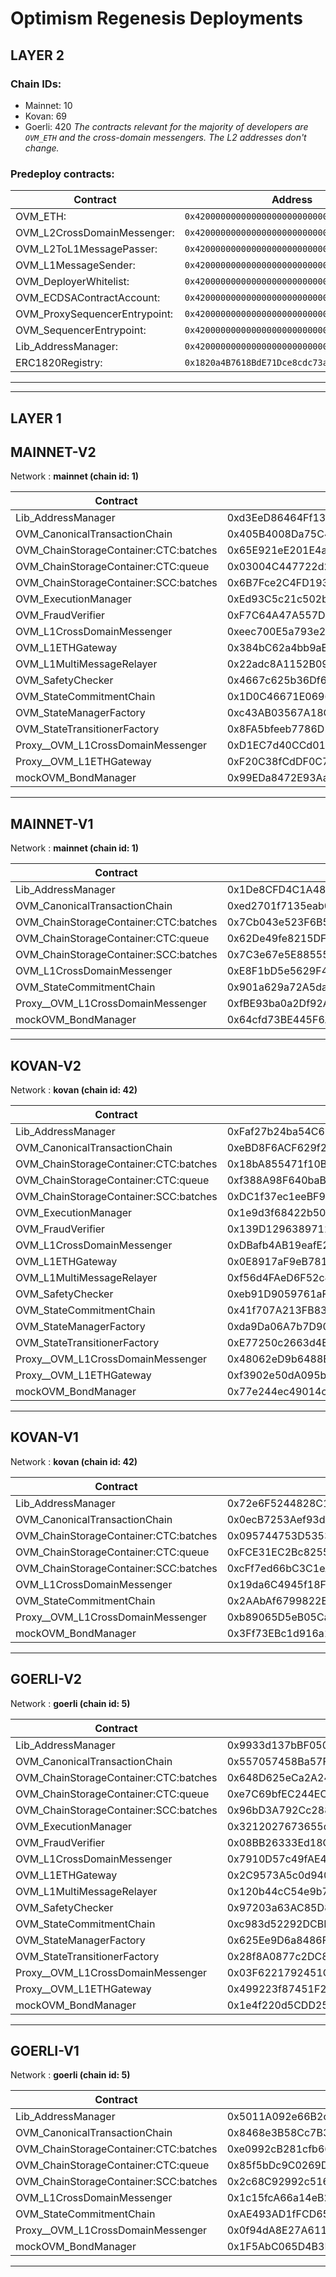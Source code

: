 # Optimism Regenesis Deployments
## LAYER 2

### Chain IDs:
- Mainnet: 10
- Kovan: 69
- Goerli: 420
*The contracts relevant for the majority of developers are `OVM_ETH` and the cross-domain messengers. The L2 addresses don't change.*

### Predeploy contracts:
|Contract|Address|
|--|--|
|OVM_ETH: | `0x4200000000000000000000000000000000000006`
|OVM_L2CrossDomainMessenger: | `0x4200000000000000000000000000000000000007`
|OVM_L2ToL1MessagePasser: | `0x4200000000000000000000000000000000000000`
|OVM_L1MessageSender: | `0x4200000000000000000000000000000000000001`
|OVM_DeployerWhitelist: | `0x4200000000000000000000000000000000000002`
|OVM_ECDSAContractAccount: | `0x4200000000000000000000000000000000000003`
|OVM_ProxySequencerEntrypoint: | `0x4200000000000000000000000000000000000004`
|OVM_SequencerEntrypoint: | `0x4200000000000000000000000000000000000005`
|Lib_AddressManager: | `0x4200000000000000000000000000000000000008`
|ERC1820Registry: | `0x1820a4B7618BdE71Dce8cdc73aAB6C95905faD24`

---
---

## LAYER 1

## MAINNET-V2

Network : __mainnet (chain id: 1)__

|Contract|Address|Etherscan|
|--|--|--|
|Lib_AddressManager|0xd3EeD86464Ff13B4BFD81a3bB1e753b7ceBA3A39|[Open](https://etherscan.io/address/0xd3EeD86464Ff13B4BFD81a3bB1e753b7ceBA3A39)|
|OVM_CanonicalTransactionChain|0x405B4008Da75C48F4E54AA39607378967Ae62338|[Open](https://etherscan.io/address/0x405B4008Da75C48F4E54AA39607378967Ae62338)|
|OVM_ChainStorageContainer:CTC:batches|0x65E921eE201E4a0881FF84ea462baB744bB2fbf0|[Open](https://etherscan.io/address/0x65E921eE201E4a0881FF84ea462baB744bB2fbf0)|
|OVM_ChainStorageContainer:CTC:queue|0x03004C447722d207B0355529A6d0dA0696BF6ec6|[Open](https://etherscan.io/address/0x03004C447722d207B0355529A6d0dA0696BF6ec6)|
|OVM_ChainStorageContainer:SCC:batches|0x6B7Fce2C4FD1934a2d251F8b0930ac82DdDAD804|[Open](https://etherscan.io/address/0x6B7Fce2C4FD1934a2d251F8b0930ac82DdDAD804)|
|OVM_ExecutionManager|0xEd93C5c21c502bB52b4D77240fA9a5d38472304d|[Open](https://etherscan.io/address/0xEd93C5c21c502bB52b4D77240fA9a5d38472304d)|
|OVM_FraudVerifier|0xF7C64A47A557D2944798801C08771e15455c56c4|[Open](https://etherscan.io/address/0xF7C64A47A557D2944798801C08771e15455c56c4)|
|OVM_L1CrossDomainMessenger|0xeec700E5a793e28B068537c7dd95d632B603440A|[Open](https://etherscan.io/address/0xeec700E5a793e28B068537c7dd95d632B603440A)|
|OVM_L1ETHGateway|0x384bC62a4bb9aE617c8dD0eC351d7780444EFDc0|[Open](https://etherscan.io/address/0x384bC62a4bb9aE617c8dD0eC351d7780444EFDc0)|
|OVM_L1MultiMessageRelayer|0x22adc8A1152B090721E253Ee88CC12a15bcF9222|[Open](https://etherscan.io/address/0x22adc8A1152B090721E253Ee88CC12a15bcF9222)|
|OVM_SafetyChecker|0x4667c625b36Df62e393a9483BCfB2F00cA0708D1|[Open](https://etherscan.io/address/0x4667c625b36Df62e393a9483BCfB2F00cA0708D1)|
|OVM_StateCommitmentChain|0x1D0C46671E0696a4Ba800032D5195d5b0f8c60A3|[Open](https://etherscan.io/address/0x1D0C46671E0696a4Ba800032D5195d5b0f8c60A3)|
|OVM_StateManagerFactory|0xc43AB03567A18CC75CD4B75ABDBEb6DfC2192fF3|[Open](https://etherscan.io/address/0xc43AB03567A18CC75CD4B75ABDBEb6DfC2192fF3)|
|OVM_StateTransitionerFactory|0x8FA5bfeeb7786D2a241527E8aE8cA1d7511A0E10|[Open](https://etherscan.io/address/0x8FA5bfeeb7786D2a241527E8aE8cA1d7511A0E10)|
|Proxy__OVM_L1CrossDomainMessenger|0xD1EC7d40CCd01EB7A305b94cBa8AB6D17f6a9eFE|[Open](https://etherscan.io/address/0xD1EC7d40CCd01EB7A305b94cBa8AB6D17f6a9eFE)|
|Proxy__OVM_L1ETHGateway|0xF20C38fCdDF0C790319Fd7431d17ea0c2bC9959c|[Open](https://etherscan.io/address/0xF20C38fCdDF0C790319Fd7431d17ea0c2bC9959c)|
|mockOVM_BondManager|0x99EDa8472E93Aa28E5470eEDEc6e32081E14DaFC|[Open](https://etherscan.io/address/0x99EDa8472E93Aa28E5470eEDEc6e32081E14DaFC)|
---
## MAINNET-V1

Network : __mainnet (chain id: 1)__

|Contract|Address|Etherscan|
|--|--|--|
|Lib_AddressManager|0x1De8CFD4C1A486200286073aE91DE6e8099519f1|[Open](https://etherscan.io/address/0x1De8CFD4C1A486200286073aE91DE6e8099519f1)|
|OVM_CanonicalTransactionChain|0xed2701f7135eab0D7ca02e6Ab634AD6CbE159Ffb|[Open](https://etherscan.io/address/0xed2701f7135eab0D7ca02e6Ab634AD6CbE159Ffb)|
|OVM_ChainStorageContainer:CTC:batches|0x7Cb043e523F6B5D492E0d2221e45062d3878599c|[Open](https://etherscan.io/address/0x7Cb043e523F6B5D492E0d2221e45062d3878599c)|
|OVM_ChainStorageContainer:CTC:queue|0x62De49fe8215DFF88b9C1a2ea573E1471fF61f83|[Open](https://etherscan.io/address/0x62De49fe8215DFF88b9C1a2ea573E1471fF61f83)|
|OVM_ChainStorageContainer:SCC:batches|0x7C3e67e5E885556cEF01866CB7bdB5A254D35698|[Open](https://etherscan.io/address/0x7C3e67e5E885556cEF01866CB7bdB5A254D35698)|
|OVM_L1CrossDomainMessenger|0xE8F1bD5e5629F4adac6fd63A39F4b4cB76c5E7B2|[Open](https://etherscan.io/address/0xE8F1bD5e5629F4adac6fd63A39F4b4cB76c5E7B2)|
|OVM_StateCommitmentChain|0x901a629a72A5daF200fc359657f070b34bBfdd18|[Open](https://etherscan.io/address/0x901a629a72A5daF200fc359657f070b34bBfdd18)|
|Proxy__OVM_L1CrossDomainMessenger|0xfBE93ba0a2Df92A8e8D40cE00acCF9248a6Fc812|[Open](https://etherscan.io/address/0xfBE93ba0a2Df92A8e8D40cE00acCF9248a6Fc812)|
|mockOVM_BondManager|0x64cfd73BE445F6Aa4ee9F4f7B1d068008a9DAc06|[Open](https://etherscan.io/address/0x64cfd73BE445F6Aa4ee9F4f7B1d068008a9DAc06)|
---
## KOVAN-V2

Network : __kovan (chain id: 42)__

|Contract|Address|Etherscan|
|--|--|--|
|Lib_AddressManager|0xFaf27b24ba54C6910C12CFF5C9453C0e8D634e05|[Open](https://kovan.etherscan.io/address/0xFaf27b24ba54C6910C12CFF5C9453C0e8D634e05)|
|OVM_CanonicalTransactionChain|0xeBD8F6ACF629f27AC7dDDD0603df3359a4f063E3|[Open](https://kovan.etherscan.io/address/0xeBD8F6ACF629f27AC7dDDD0603df3359a4f063E3)|
|OVM_ChainStorageContainer:CTC:batches|0x18bA855471f10B74851C0e133db597075Dff128d|[Open](https://kovan.etherscan.io/address/0x18bA855471f10B74851C0e133db597075Dff128d)|
|OVM_ChainStorageContainer:CTC:queue|0xf388A98F640baB14e5Cd343B1c27817811aDd682|[Open](https://kovan.etherscan.io/address/0xf388A98F640baB14e5Cd343B1c27817811aDd682)|
|OVM_ChainStorageContainer:SCC:batches|0xDC1f37ec1eeBF9fe5087c24f889E15AB228FDD22|[Open](https://kovan.etherscan.io/address/0xDC1f37ec1eeBF9fe5087c24f889E15AB228FDD22)|
|OVM_ExecutionManager|0x1e9d3f68422b50d3Fc413cb6a79C4144089cf64A|[Open](https://kovan.etherscan.io/address/0x1e9d3f68422b50d3Fc413cb6a79C4144089cf64A)|
|OVM_FraudVerifier|0x139D12963897129D48C99402Cc481e8C0E8FD0BC|[Open](https://kovan.etherscan.io/address/0x139D12963897129D48C99402Cc481e8C0E8FD0BC)|
|OVM_L1CrossDomainMessenger|0xDBafb4AB19eafE27aF30Dd9C811a1BF4F64b603b|[Open](https://kovan.etherscan.io/address/0xDBafb4AB19eafE27aF30Dd9C811a1BF4F64b603b)|
|OVM_L1ETHGateway|0x0E8917aF9eB7812c7819EF4e80D2217679d11324|[Open](https://kovan.etherscan.io/address/0x0E8917aF9eB7812c7819EF4e80D2217679d11324)|
|OVM_L1MultiMessageRelayer|0xf56d4FAeD6F52c4ce14e44885084dAFc5c440138|[Open](https://kovan.etherscan.io/address/0xf56d4FAeD6F52c4ce14e44885084dAFc5c440138)|
|OVM_SafetyChecker|0xeb91D9059761aFa197deD7b1FB4228F7ea921d3e|[Open](https://kovan.etherscan.io/address/0xeb91D9059761aFa197deD7b1FB4228F7ea921d3e)|
|OVM_StateCommitmentChain|0x41f707A213FB83010586860f81A4BF2F0FEbe56D|[Open](https://kovan.etherscan.io/address/0x41f707A213FB83010586860f81A4BF2F0FEbe56D)|
|OVM_StateManagerFactory|0xda9Da06A7b7D902A746649cA1304665C83a465F8|[Open](https://kovan.etherscan.io/address/0xda9Da06A7b7D902A746649cA1304665C83a465F8)|
|OVM_StateTransitionerFactory|0xE77250c2663d4E81a0Cd7B321f0BB270694A4851|[Open](https://kovan.etherscan.io/address/0xE77250c2663d4E81a0Cd7B321f0BB270694A4851)|
|Proxy__OVM_L1CrossDomainMessenger|0x48062eD9b6488EC41c4CfbF2f568D7773819d8C9|[Open](https://kovan.etherscan.io/address/0x48062eD9b6488EC41c4CfbF2f568D7773819d8C9)|
|Proxy__OVM_L1ETHGateway|0xf3902e50dA095bD2e954AB320E8eafDA6152dFDa|[Open](https://kovan.etherscan.io/address/0xf3902e50dA095bD2e954AB320E8eafDA6152dFDa)|
|mockOVM_BondManager|0x77e244ec49014cFb9c4572453568eCC3AbB70A2d|[Open](https://kovan.etherscan.io/address/0x77e244ec49014cFb9c4572453568eCC3AbB70A2d)|
---
## KOVAN-V1

Network : __kovan (chain id: 42)__

|Contract|Address|Etherscan|
|--|--|--|
|Lib_AddressManager|0x72e6F5244828C10737cbC9659378B207246D26B2|[Open](https://kovan.etherscan.io/address/0x72e6F5244828C10737cbC9659378B207246D26B2)|
|OVM_CanonicalTransactionChain|0x0ecB7253Aef93dD936E2a9BCEb49bc2fA683Ee65|[Open](https://kovan.etherscan.io/address/0x0ecB7253Aef93dD936E2a9BCEb49bc2fA683Ee65)|
|OVM_ChainStorageContainer:CTC:batches|0x095744753D5353C1FC43EFb1ab81D06f3e2F4630|[Open](https://kovan.etherscan.io/address/0x095744753D5353C1FC43EFb1ab81D06f3e2F4630)|
|OVM_ChainStorageContainer:CTC:queue|0xFCE31EC2Bc82553FaA4A9a6DF36c9b0DFDAdD4B8|[Open](https://kovan.etherscan.io/address/0xFCE31EC2Bc82553FaA4A9a6DF36c9b0DFDAdD4B8)|
|OVM_ChainStorageContainer:SCC:batches|0xcFf7ed66bC3C1eA64c6394FEBb2408D16c6cBC5E|[Open](https://kovan.etherscan.io/address/0xcFf7ed66bC3C1eA64c6394FEBb2408D16c6cBC5E)|
|OVM_L1CrossDomainMessenger|0x19da6C4945f18F5E720054FECC50D6b5E015bd40|[Open](https://kovan.etherscan.io/address/0x19da6C4945f18F5E720054FECC50D6b5E015bd40)|
|OVM_StateCommitmentChain|0x2AAbAf6799822Efc77865401E05CE02897ecf520|[Open](https://kovan.etherscan.io/address/0x2AAbAf6799822Efc77865401E05CE02897ecf520)|
|Proxy__OVM_L1CrossDomainMessenger|0xb89065D5eB05Cac554FDB11fC764C679b4202322|[Open](https://kovan.etherscan.io/address/0xb89065D5eB05Cac554FDB11fC764C679b4202322)|
|mockOVM_BondManager|0x3Ff73EBc1d916a1A976521160ad92dFDF6a06d1f|[Open](https://kovan.etherscan.io/address/0x3Ff73EBc1d916a1A976521160ad92dFDF6a06d1f)|
---
## GOERLI-V2

Network : __goerli (chain id: 5)__

|Contract|Address|Etherscan|
|--|--|--|
|Lib_AddressManager|0x9933d137bBF050Cf3D7555fE1beC91eF698814e5|[Open](https://goerli.etherscan.io/address/0x9933d137bBF050Cf3D7555fE1beC91eF698814e5)|
|OVM_CanonicalTransactionChain|0x557057458Ba57F03e3191ddA69118DFe42a7295d|[Open](https://goerli.etherscan.io/address/0x557057458Ba57F03e3191ddA69118DFe42a7295d)|
|OVM_ChainStorageContainer:CTC:batches|0x648D625eCa2A2491547d2D702e21070675518E4a|[Open](https://goerli.etherscan.io/address/0x648D625eCa2A2491547d2D702e21070675518E4a)|
|OVM_ChainStorageContainer:CTC:queue|0xe7C69bfEC244EC659871E5685fc17D86eaFB8305|[Open](https://goerli.etherscan.io/address/0xe7C69bfEC244EC659871E5685fc17D86eaFB8305)|
|OVM_ChainStorageContainer:SCC:batches|0x96bD3A792Cc288C51C55A33BC8089026c7009bfd|[Open](https://goerli.etherscan.io/address/0x96bD3A792Cc288C51C55A33BC8089026c7009bfd)|
|OVM_ExecutionManager|0x3212027673655d3047c13139e3233ccd4A78417c|[Open](https://goerli.etherscan.io/address/0x3212027673655d3047c13139e3233ccd4A78417c)|
|OVM_FraudVerifier|0x08BB26333Ed18CcF632e2d68DdC9B5aFfb2EE687|[Open](https://goerli.etherscan.io/address/0x08BB26333Ed18CcF632e2d68DdC9B5aFfb2EE687)|
|OVM_L1CrossDomainMessenger|0x7910D57c49fAE4F7c896A6cd185aB1e6196D8161|[Open](https://goerli.etherscan.io/address/0x7910D57c49fAE4F7c896A6cd185aB1e6196D8161)|
|OVM_L1ETHGateway|0x2C9573A5c0d94075601dB745255645FE5D2e5f7C|[Open](https://goerli.etherscan.io/address/0x2C9573A5c0d94075601dB745255645FE5D2e5f7C)|
|OVM_L1MultiMessageRelayer|0x120b44cC54e9b7E79b3583BE6B797D36DF9fD90a|[Open](https://goerli.etherscan.io/address/0x120b44cC54e9b7E79b3583BE6B797D36DF9fD90a)|
|OVM_SafetyChecker|0x97203a63AC85D811b75575bc5F7Ddc414548B287|[Open](https://goerli.etherscan.io/address/0x97203a63AC85D811b75575bc5F7Ddc414548B287)|
|OVM_StateCommitmentChain|0xc983d52292DCBBEE53a0730C6A3EEb61c6F19129|[Open](https://goerli.etherscan.io/address/0xc983d52292DCBBEE53a0730C6A3EEb61c6F19129)|
|OVM_StateManagerFactory|0x625Ee9D6a8486FDc0c70b1793F37d368f4698014|[Open](https://goerli.etherscan.io/address/0x625Ee9D6a8486FDc0c70b1793F37d368f4698014)|
|OVM_StateTransitionerFactory|0x28f8A0877c2DC85b3Aa269bD772CaCc6e92D7371|[Open](https://goerli.etherscan.io/address/0x28f8A0877c2DC85b3Aa269bD772CaCc6e92D7371)|
|Proxy__OVM_L1CrossDomainMessenger|0x03F6221792451CAD23dF17fF4D702bF93978a9b3|[Open](https://goerli.etherscan.io/address/0x03F6221792451CAD23dF17fF4D702bF93978a9b3)|
|Proxy__OVM_L1ETHGateway|0x499223f87451F2dcC638c506ff7549838A3ee00e|[Open](https://goerli.etherscan.io/address/0x499223f87451F2dcC638c506ff7549838A3ee00e)|
|mockOVM_BondManager|0x1e4f220d5CDD25e2C0E60e0B2f56a7CCC25719C1|[Open](https://goerli.etherscan.io/address/0x1e4f220d5CDD25e2C0E60e0B2f56a7CCC25719C1)|
---
## GOERLI-V1

Network : __goerli (chain id: 5)__

|Contract|Address|Etherscan|
|--|--|--|
|Lib_AddressManager|0x5011A092e66B2c89e2d09dfb9E418B4bCFb24C80|[Open](https://goerli.etherscan.io/address/0x5011A092e66B2c89e2d09dfb9E418B4bCFb24C80)|
|OVM_CanonicalTransactionChain|0x8468e3B58Cc7B34ab07ca5b80CB234e271435120|[Open](https://goerli.etherscan.io/address/0x8468e3B58Cc7B34ab07ca5b80CB234e271435120)|
|OVM_ChainStorageContainer:CTC:batches|0xe0992cB281cfb66cC53A98B7d32B0305d37F723D|[Open](https://goerli.etherscan.io/address/0xe0992cB281cfb66cC53A98B7d32B0305d37F723D)|
|OVM_ChainStorageContainer:CTC:queue|0x85f5bDc9C0269D32154fa1CCdbf697B46AF37273|[Open](https://goerli.etherscan.io/address/0x85f5bDc9C0269D32154fa1CCdbf697B46AF37273)|
|OVM_ChainStorageContainer:SCC:batches|0x2c68C92992c516b7Bdd816cc471938025672fd7a|[Open](https://goerli.etherscan.io/address/0x2c68C92992c516b7Bdd816cc471938025672fd7a)|
|OVM_L1CrossDomainMessenger|0x1c15fcA66a14eB2de5cDCf0BF1f45580b58ca5AC|[Open](https://goerli.etherscan.io/address/0x1c15fcA66a14eB2de5cDCf0BF1f45580b58ca5AC)|
|OVM_StateCommitmentChain|0xAE493AD1fFCD654E6e4b78a66be3c9780a6ca89d|[Open](https://goerli.etherscan.io/address/0xAE493AD1fFCD654E6e4b78a66be3c9780a6ca89d)|
|Proxy__OVM_L1CrossDomainMessenger|0x0f94dA8E27A6116E341c5C807aD32c62EBc90eB6|[Open](https://goerli.etherscan.io/address/0x0f94dA8E27A6116E341c5C807aD32c62EBc90eB6)|
|mockOVM_BondManager|0x1F5AbC065D4B3F3dc127CA8B0042bD4Fcaf79EFC|[Open](https://goerli.etherscan.io/address/0x1F5AbC065D4B3F3dc127CA8B0042bD4Fcaf79EFC)|
---
